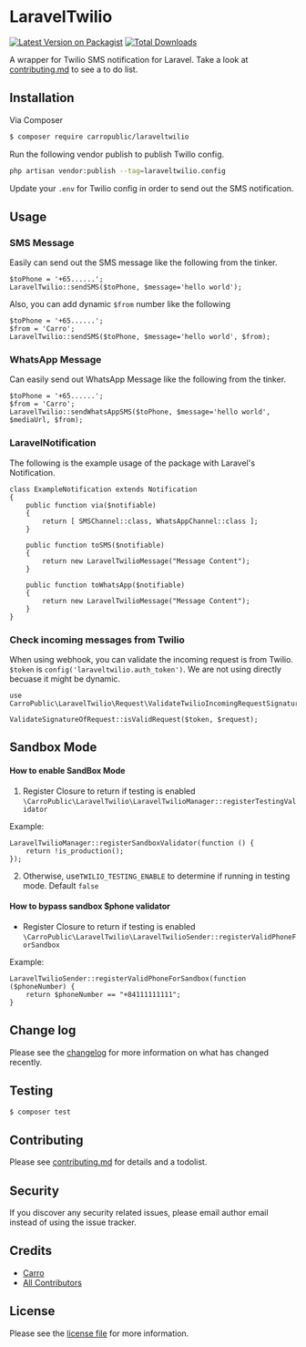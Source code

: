 # LaravelTwilio

[![Latest Version on Packagist][ico-version]][link-packagist]
[![Total Downloads][ico-downloads]][link-downloads]

A wrapper for Twilio SMS notification for Laravel. Take a look at [contributing.md](contributing.md) to see a to do list.

## Installation

Via Composer

``` bash
$ composer require carropublic/laraveltwilio
```

Run the following vendor publish to publish Twillo config.

```bash
php artisan vendor:publish --tag=laraveltwilio.config
```

Update your `.env` for Twilio config in order to send out the SMS notification.

## Usage

### SMS Message

Easily can send out the SMS message like the following from the tinker.

	$toPhone = '+65......';
	LaravelTwilio::sendSMS($toPhone, $message='hello world');

Also, you can add dynamic `$from` number like the following

    $toPhone = '+65......';
    $from = 'Carro';
	LaravelTwilio::sendSMS($toPhone, $message='hello world', $from);

### WhatsApp Message

Can easily send out WhatsApp Message like the following from the tinker.

    $toPhone = '+65......';
    $from = 'Carro';
	LaravelTwilio::sendWhatsAppSMS($toPhone, $message='hello world', $mediaUrl, $from);

### LaravelNotification

The following is the example usage of the package with Laravel's Notification.

```
class ExampleNotification extends Notification
{
    public function via($notifiable)
    {
        return [ SMSChannel::class, WhatsAppChannel::class ];
    }
    
    public function toSMS($notifiable)
    {
        return new LaravelTwilioMessage("Message Content");
    }
    
    public function toWhatsApp($notifiable)
    {
        return new LaravelTwilioMessage("Message Content");
    }
}
```

### Check incoming messages from Twilio

When using webhook, you can validate the incoming request is from Twilio. `$token` is `config('laraveltwilio.auth_token')`. We are not using directly
becuase it might be dynamic.

```
use CarroPublic\LaravelTwilio\Request\ValidateTwilioIncomingRequestSignature;

ValidateSignatureOfRequest::isValidRequest($token, $request);
```

## Sandbox Mode

#### How to enable SandBox Mode

1. Register Closure to return if testing is enabled `\CarroPublic\LaravelTwilio\LaravelTwilioManager::registerTestingValidator`

Example:

```
LaravelTwilioManager::registerSandboxValidator(function () {
    return !is_production();
});
```

2. Otherwise, use`TWILIO_TESTING_ENABLE` to determine if running in testing mode. Default `false`

#### How to bypass sandbox $phone validator

- Register Closure to return if testing is enabled `\CarroPublic\LaravelTwilio\LaravelTwilioSender::registerValidPhoneForSandbox`

Example: 

```
LaravelTwilioSender::registerValidPhoneForSandbox(function ($phoneNumber) {
    return $phoneNumber == "+84111111111";
}
```

## Change log

Please see the [changelog](changelog.md) for more information on what has changed recently.

## Testing

``` bash
$ composer test
```

## Contributing

Please see [contributing.md](contributing.md) for details and a todolist.

## Security

If you discover any security related issues, please email author email instead of using the issue tracker.

## Credits

- [Carro][link-author]
- [All Contributors][link-contributors]

## License

Please see the [license file](license.md) for more information.

[ico-version]: https://img.shields.io/packagist/v/carropublic/laraveltwilio.svg?style=flat-square
[ico-downloads]: https://img.shields.io/packagist/dt/carropublic/laraveltwilio.svg?style=flat-square

[link-packagist]: https://packagist.org/packages/carropublic/laraveltwilio
[link-downloads]: https://packagist.org/packages/carropublic/laraveltwilio
[link-author]: https://github.com/carropublic
[link-contributors]: ../../contributors]